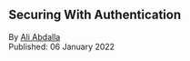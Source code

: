 ## Securing With Authentication

By [Ali Abdalla](https://huggingface.co/aliabd) <br>
Published: 06 January 2022 <br>